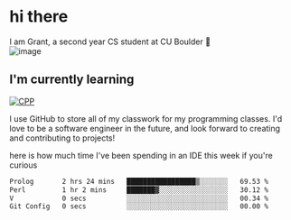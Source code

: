 
# hi there

I am Grant, a second year CS student at CU Boulder 👋  
![image](https://assets-sports.thescore.com/football/team/164/logo.png)

## I'm currently learning
[![CPP](https://skillicons.dev/icons?i=java,cpp,ts)](https://skillicons.dev)

I use GitHub to store all of my classwork for my programming classes.
I'd love to be a software engineer in the future, and look forward to creating and contributing to projects!

here is how much time I've been spending in an IDE this week if you're curious
<!--START_SECTION:waka-->

```txt
Prolog       2 hrs 24 mins   █████████████████▒░░░░░░░   69.53 %
Perl         1 hr 2 mins     ███████▓░░░░░░░░░░░░░░░░░   30.12 %
V            0 secs          ░░░░░░░░░░░░░░░░░░░░░░░░░   00.34 %
Git Config   0 secs          ░░░░░░░░░░░░░░░░░░░░░░░░░   00.00 %
```

<!--END_SECTION:waka-->

<!---
gnestr/gnestr is a ✨ special ✨ repository because its `README.md` (this file) appears on your GitHub profile.
You can click the Preview link to take a look at your changes.
--->
